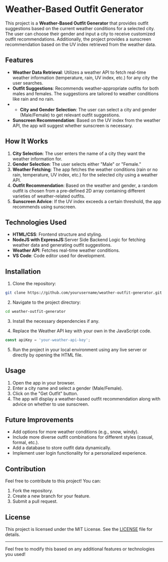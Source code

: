 # Weather-Based Outfit Generator

This project is a **Weather-Based Outfit Generator** that provides outfit suggestions based on the current weather conditions for a selected city. The user can choose their gender and input a city to receive customized outfit recommendations. Additionally, the project provides a sunscreen recommendation based on the UV index retrieved from the weather data.

## Features

- **Weather Data Retrieval**: Utilizes a weather API to fetch real-time weather information (temperature, rain, UV index, etc.) for any city the user searches.
- **Outfit Suggestions**: Recommends weather-appropriate outfits for both males and females. The suggestions are tailored to weather conditions like rain and no rain.
- - **City and Gender Selection**: The user can select a city and gender (Male/Female) to get relevant outfit suggestions.
- **Sunscreen Recommendation**: Based on the UV index from the weather API, the app will suggest whether sunscreen is necessary.

## How It Works

1. **City Selection**: The user enters the name of a city they want the weather information for.
2. **Gender Selection**: The user selects either "Male" or "Female."
3. **Weather Fetching**: The app fetches the weather conditions (rain or no rain, temperature, UV index, etc.) for the selected city using a weather API.
4. **Outfit Recommendation**: Based on the weather and gender, a random outfit is chosen from a pre-defined 2D array containing different varieties of weather-related outfits.
5. **Sunscreen Advice**: If the UV index exceeds a certain threshold, the app recommends using sunscreen.

## Technologies Used

- **HTML/CSS**: Frontend structure and styling.
- **NodeJS with ExpressJS**:Server Side Backend Logic for fetching weather data and generating outfit suggestions.
- **Weather API**: Fetches real-time weather conditions.
- **VS Code**: Code editor used for development.

## Installation

1. Clone the repository:

```bash
git clone https://github.com/yourusername/weather-outfit-generator.git
```

2. Navigate to the project directory:

```bash
cd weather-outfit-generator
```

3. Install the necessary dependencies if any.

4. Replace the Weather API key with your own in the JavaScript code.

```javascript
const apiKey = 'your-weather-api-key';
```

5. Run the project in your local environment using any live server or directly by opening the HTML file.

## Usage

1. Open the app in your browser.
2. Enter a city name and select a gender (Male/Female).
3. Click on the "Get Outfit" button.
4. The app will display a weather-based outfit recommendation along with advice on whether to use sunscreen.

## Future Improvements

- Add options for more weather conditions (e.g., snow, windy).
- Include more diverse outfit combinations for different styles (casual, formal, etc.).
- Add a database to store outfit data dynamically.
- Implement user login functionality for a personalized experience.

## Contribution

Feel free to contribute to this project! You can:

1. Fork the repository.
2. Create a new branch for your feature.
3. Submit a pull request.

## License

This project is licensed under the MIT License. See the [LICENSE](LICENSE) file for details.

---

Feel free to modify this based on any additional features or technologies you used!
